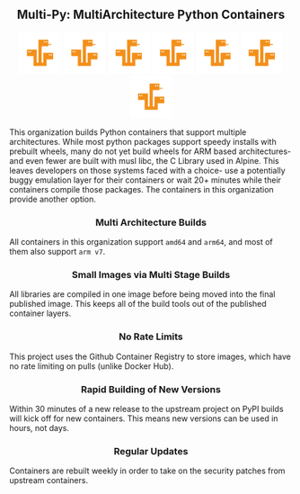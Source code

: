 <h2 align="center">Multi-Py: MultiArchitecture Python Containers</h2>

<div align="center">
<img width="75" src="https://raw.githubusercontent.com/multi-py/.github/main/profile/images/hydra-small.png">
<img width="75" src="https://raw.githubusercontent.com/multi-py/.github/main/profile/images/hydra-small.png">
<img width="75" src="https://raw.githubusercontent.com/multi-py/.github/main/profile/images/hydra-small.png">
<img width="75" src="https://raw.githubusercontent.com/multi-py/.github/main/profile/images/hydra-small.png">
<img width="75" src="https://raw.githubusercontent.com/multi-py/.github/main/profile/images/hydra-small.png">
<img width="75" src="https://raw.githubusercontent.com/multi-py/.github/main/profile/images/hydra-small.png">
<img width="75" src="https://raw.githubusercontent.com/multi-py/.github/main/profile/images/hydra-small.png">
</div>

This organization builds Python containers that support multiple architectures. While most python packages support speedy installs with prebuilt wheels, many do not yet build wheels for ARM based architectures- and even fewer are built with musl libc, the C Library used in Alpine. This leaves developers on those systems faced with a choice- use a potentially buggy emulation layer for their containers or wait 20+ minutes while their containers compile those packages. The containers in this organization provide another option.


<div width="200">

<h3 align="center">Multi Architecture Builds</h3>

All containers in this organization support `amd64` and `arm64`, and most of them also support `arm v7`.


<h3 align="center">Small Images via Multi Stage Builds</h3>

All libraries are compiled in one image before being moved into the final published image. This keeps all of the build tools out of the published container layers.


<h3 align="center">No Rate Limits</h3>

This project uses the Github Container Registry to store images, which have no rate limiting on pulls (unlike Docker Hub).


<h3 align="center">Rapid Building of New Versions</h3>

Within 30 minutes of a new release to the upstream project on PyPI builds will kick off for new containers. This means new versions can be used in hours, not days.

<h3 align="center">Regular Updates</h3>

Containers are rebuilt weekly in order to take on the security patches from upstream containers.

</div>
